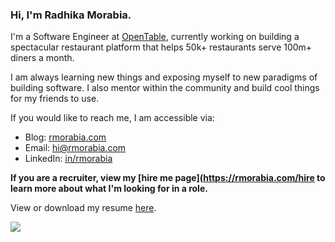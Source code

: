 ### Hi, I'm Radhika Morabia.

I'm a Software Engineer at [OpenTable](https://opentable.com), currently working on building a spectacular restaurant platform that helps 50k+ restaurants serve 100m+ diners a month.

I am always learning new things and exposing myself to new paradigms of building software. I also mentor within the community and build cool things for my friends to use.

If you would like to reach me, I am accessible via:

- Blog: [rmorabia.com](https://rmorabia.com)
- Email: [hi@rmorabia.com](mailto:hi@rmorabia.com)
- LinkedIn: [in/rmorabia](http://linkedin.com/in/rmorabia)

**If you are a recruiter, view my [hire me page](https://rmorabia.com/hire to learn more about what I'm looking for in a role.**

View or download my resume [here](https://docs.google.com/document/d/1jyR1JjXyKc4wtUDD9aRMLeHxjdC2R3a0SpHtMfrCF60/edit?usp=sharing).

![](https://komarev.com/ghpvc/?username=rmorabia)



